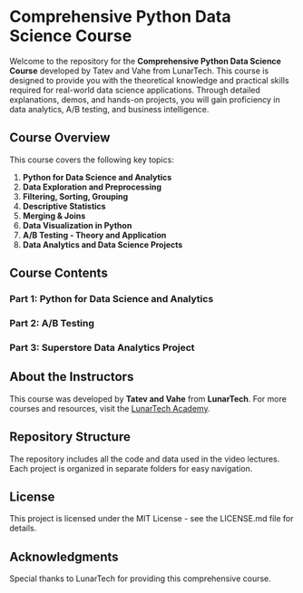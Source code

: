 # Comprehensive Python Data Science Course

Welcome to the repository for the **Comprehensive Python Data Science Course** developed by Tatev and Vahe from LunarTech. This course is designed to provide you with the theoretical knowledge and practical skills required for real-world data science applications. Through detailed explanations, demos, and hands-on projects, you will gain proficiency in data analytics, A/B testing, and business intelligence.

## Course Overview

This course covers the following key topics:

1. **Python for Data Science and Analytics**
2. **Data Exploration and Preprocessing**
3. **Filtering, Sorting, Grouping**
4. **Descriptive Statistics**
5. **Merging & Joins**
6. **Data Visualization in Python**
7. **A/B Testing - Theory and Application**
8. **Data Analytics and Data Science Projects**

## Course Contents

### Part 1: Python for Data Science and Analytics

### Part 2: A/B Testing

### Part 3: Superstore Data Analytics Project

## About the Instructors

This course was developed by **Tatev and Vahe** from **LunarTech**. For more courses and resources, visit the [LunarTech Academy](https://academy.lunartech.ai/courses).

## Repository Structure

The repository includes all the code and data used in the video lectures. Each project is organized in separate folders for easy navigation.

## License

This project is licensed under the MIT License - see the LICENSE.md file for details.

## Acknowledgments

Special thanks to LunarTech for providing this comprehensive course. 
